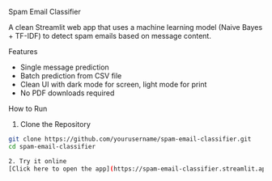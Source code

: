  Spam Email Classifier

A clean Streamlit web app that uses a machine learning model (Naive Bayes + TF-IDF) to detect spam emails based on message content.

Features

- Single message prediction
- Batch prediction from CSV file
- Clean UI with dark mode for screen, light mode for print
- No PDF downloads required

How to Run
1. Clone the Repository

```bash
git clone https://github.com/yourusername/spam-email-classifier.git
cd spam-email-classifier

2. Try it online 
[Click here to open the app](https://spam-email-classifier.streamlit.app)